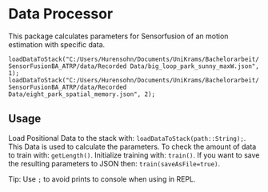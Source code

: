 # Data Processor

This package calculates parameters for Sensorfusion of an motion estimation with specific data.

`loadDataToStack("C:/Users/Hurensohn/Documents/UniKrams/Bachelorarbeit/SensorFusionBA_ATRP/data/Recorded Data/big_loop_park_sunny_maxW.json", 1);
loadDataToStack("C:/Users/Hurensohn/Documents/UniKrams/Bachelorarbeit/SensorFusionBA_ATRP/data/Recorded Data/eight_park_spatial_memory.json", 2);`

## Usage

Load Positional Data to the stack with: 
`loadDataToStack(path::String);`.
This Data is used to calculate the parameters. To check the amount of data to train with: 
`getLength()`.
Initialize training with: `train()`.
If you want to save the resulting parameters to JSON then: `train(saveAsFile=true)`.

Tip: Use `;` to avoid prints to console when using in REPL.